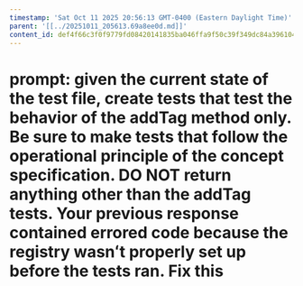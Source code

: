 ```yaml
---
timestamp: 'Sat Oct 11 2025 20:56:13 GMT-0400 (Eastern Daylight Time)'
parent: '[[../20251011_205613.69a8ee0d.md]]'
content_id: def4f66c3f0f9779fd08420141835ba046ffa9f50c39f349dc84a396104fab14
---
```


# prompt: given the current state of the test file, create tests that test the behavior of the addTag method only. Be sure to make tests that follow the operational principle of the concept specification. DO NOT return anything other than the addTag tests. Your previous response contained errored code because the registry wasnʻt properly set up before the tests ran. Fix this
